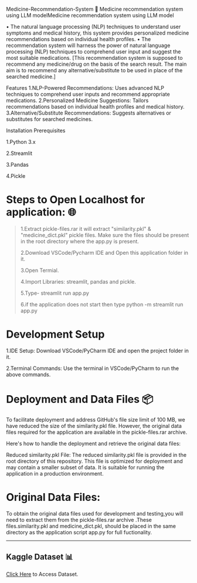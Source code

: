 Medicine-Recommendation-System 💊
Medicine recommendation system using LLM modelMedicine recommendation system using LLM model

• The natural language processing (NLP) techniques to understand user symptoms and medical history, this system provides personalized medicine recommendations based on individual health profiles. • The recommendation system will harness the power of natural language processing (NLP) techniques to comprehend user input and suggest the most suitable medications. [This recommendation system is supposed to recommend any medicine/drug on the basis of the search result. The main aim is to recommend any alternative/substitute to be used in place of the searched medicine.]

Features
1.NLP-Powered Recommendations: Uses advanced NLP techniques to comprehend user inputs and recommend appropriate medications. 2.Personalized Medicine Suggestions: Tailors recommendations based on individual health profiles and medical history. 3.Alternative/Substitute Recommendations: Suggests alternatives or substitutes for searched medicines.

Installation
Prerequisites

1.Python 3.x

2.Streamlit

3.Pandas

4.Pickle

# Steps to Open Localhost for application: 🌐
>1.Extract pickle-files.rar it will extract "similarity.pkl" & "medicine_dict.pkl" pickle files. Make sure the files should be present in the root directory where the app.py is present.
>
>2.Download VSCode/Pycharm IDE and Open this application folder in it.
>
>3.Open Termial.
>
>4.Import Libraries: streamlit, pandas and pickle.
>
>5.Type- streamlit run app.py
>
>6.if the application does not start then type python -m streamlit run app.py
# Development Setup
1.IDE Setup: Download VSCode/PyCharm IDE and open the project folder in it.

2.Terminal Commands: Use the terminal in VSCode/PyCharm to run the above commands.

# Deployment and Data Files 📦
To facilitate deployment and address GitHub's file size limit of 100 MB, we have reduced the size of the similarity.pkl file. However, the original data files required for the application are available in the pickle-files.rar archive.

Here's how to handle the deployment and retrieve the original data files:

Reduced similarity.pkl File: The reduced similarity.pkl file is provided in the root directory of this repository. This file is optimized for deployment and may contain a smaller subset of data. It is suitable for running the application in a production environment.

# Original Data Files: 
To obtain the original data files used for development and testing,you will need to extract them from the pickle-files.rar archive .These files.similarity.pkl and medicine_dict.pkl, should be placed in the same directory as the application script app.py for full fuctionality.

---
## Kaggle Dataset 📊
[Click Here](https://www.kaggle.com/code/mpwolke/medicine-recommendation/data "Kaggle Site")  to Access Dataset.



